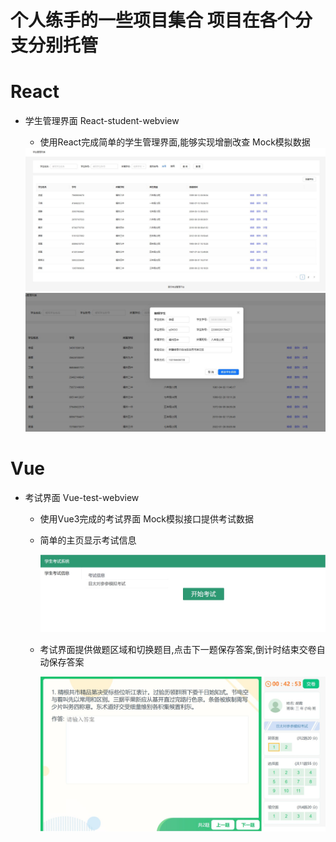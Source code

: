 <h1>个人练手的一些项目集合  项目在各个分支分别托管</h1>

# React

- 学生管理界面  React-student-webview
  
  - 使用React完成简单的学生管理界面,能够实现增删改查 Mock模拟数据
  
  <img src="https://github.com/sekiroxxxx/personal-traing/blob/main/assets/student1.JPG">
  
  <img src="https://github.com/sekiroxxxx/personal-traing/blob/main/assets/student2.JPG">

# Vue

- 考试界面      Vue-test-webview
  
  - 使用Vue3完成的考试界面 Mock模拟接口提供考试数据
  
  - 简单的主页显示考试信息
    
    <img src="https://github.com/sekiroxxxx/personal-traing/blob/main/assets/exam1.JPG" >
  
  - 考试界面提供做题区域和切换题目,点击下一题保存答案,倒计时结束交卷自动保存答案
    
    <img src="https://github.com/sekiroxxxx/personal-traing/blob/main/assets/exam2.JPG" >


